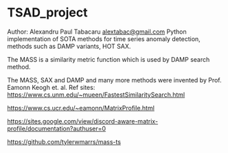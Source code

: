 # TSAD_project
Author:  Alexandru Paul Tabacaru alextabac@gmail.com
Python implementation of SOTA methods for time series anomaly detection, methods such as DAMP variants, HOT SAX.

The MASS is a similarity metric function which is used by DAMP search method.

The MASS, SAX and DAMP and many more methods were invented by Prof. Eamonn Keogh et. al.
Ref sites: 
https://www.cs.unm.edu/~mueen/FastestSimilaritySearch.html

https://www.cs.ucr.edu/~eamonn/MatrixProfile.html

https://sites.google.com/view/discord-aware-matrix-profile/documentation?authuser=0

https://github.com/tylerwmarrs/mass-ts
